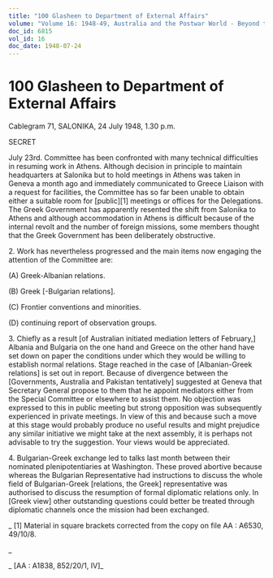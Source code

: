 ```yaml
---
title: "100 Glasheen to Department of External Affairs"
volume: "Volume 16: 1948-49, Australia and the Postwar World - Beyond the Region"
doc_id: 6815
vol_id: 16
doc_date: 1948-07-24
---
```


# 100 Glasheen to Department of External Affairs

Cablegram 71, SALONIKA, 24 July 1948, 1.30 p.m.

SECRET

July 23rd. Committee has been confronted with many technical difficulties in resuming work in Athens. Although decision in principle to maintain headquarters at Salonika but to hold meetings in Athens was taken in Geneva a month ago and immediately communicated to Greece Liaison with a request for facilities, the Committee has so far been unable to obtain either a suitable room for [public][1] meetings or offices for the Delegations. The Greek Government has apparently resented the shift from Salonika to Athens and although accommodation in Athens is difficult because of the internal revolt and the number of foreign missions, some members thought that the Greek Government has been deliberately obstructive.

2\. Work has nevertheless progressed and the main items now engaging the attention of the Committee are:

(A) Greek-Albanian relations.

(B) Greek [-Bulgarian relations].

(C) Frontier conventions and minorities.

(D) continuing report of observation groups.

3\. Chiefly as a result [of Australian initiated mediation letters of February,] Albania and Bulgaria on the one hand and Greece on the other hand have set down on paper the conditions under which they would be willing to establish normal relations. Stage reached in the case of [Albanian-Greek relations] is set out in report. Because of divergence between the [Governments, Australia and Pakistan tentatively] suggested at Geneva that Secretary General propose to them that he appoint mediators either from the Special Committee or elsewhere to assist them. No objection was expressed to this in public meeting but strong opposition was subsequently experienced in private meetings. In view of this and because such a move at this stage would probably produce no useful results and might prejudice any similar initiative we might take at the next assembly, it is perhaps not advisable to try the suggestion. Your views would be appreciated.

4\. Bulgarian-Greek exchange led to talks last month between their nominated plenipotentiaries at Washington. These proved abortive because whereas the Bulgarian Representative had instructions to discuss the whole field of Bulgarian-Greek [relations, the Greek] representative was authorised to discuss the resumption of formal diplomatic relations only. In [Greek view] other outstanding questions could better be treated through diplomatic channels once the mission had been exchanged.

_ [1] Material in square brackets corrected from the copy on file AA : A6530, 49/10/8.

_

_ [AA : A1838, 852/20/1, IV]_
